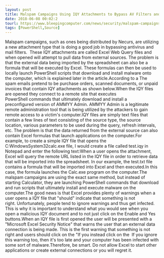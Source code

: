 ```yaml
---
layout: post
title: Malspam Campaigns Using IQY Attachments to Bypass AV Filters and Install RATs
date: 2018-06-08 00:02:2
tourl: https://www.bleepingcomputer.com/news/security/malspam-campaigns-using-iqy-attachments-to-bypass-av-filters-and-install-rats/
tags: [PowerShell,Source]
---
```

Malspam campaigns, such as ones being distributed by Necurs, are utilizing a new attachment type that is doing a good job in bypassing antivirus and mail filters.  These IQY attachments are called Excel Web Query files and when opened will attempt to pull data from external sources. The problem is that the external data being imported by the spreadsheet can also be a formula that will be executed by Excel. These formulas can then be used to locally launch PowerShell scripts that download and install malware onto the computer, which is explained later in the article.According to a The spam emails pretend to be purchase orders, scanned documents, or unpaid invoices that contain IQY attachments as shown below.When the IQY files are opened they connect to a remote site that executes PowerShell commands that ultimately download and install a preconfigured version of AMMYY Admin. AMMYY Admin is a legitimate remote administration tool that is being utilized by the attackers to gain remote access to a victim's computer.IQY files are simply text files that contain a few lines of text consisting of the source type, the source location, various parameters to be used during the query, refresh intervals, etc. The problem is that the data returned from the external source can also contain Excel formulas that launch applications on the computer.For example, to create a simple IQY file that opens the C:WindowsSystem32calc.exe file, I would create a file called test.iqy in Notepad and enter the following text:When a user opens the attachment, Excel will query the remote URL listed in the IQY file in order to retrieve data that will be imported into the spreadsheet. In our example, the test.txt file contains a formula that will be imported into Excel and then executed.In this case, the formula launches the Calc.exe program on the computer.The malspam campaigns are using the exact same method, but instead of starting Calculator, they are launching PowerShell commands that download and run scripts that ultimately install and execute malware on the computer.The good news is that Excel provides plenty of warnings when a user opens a IQY file that "should" indicate that something is not right. Unfortunately, people tend to ignore warnings and thus get infected. This is why it is important to understand what you would see when you open a malicious IQY document and to not just click on the Enable and Yes buttons.When an IQY file is first opened the user will be presented with a "Microsoft Excel Security Notice" that warns the user that an external data connection is being made. This is the first warning that something is not right and users should click on the "If you instead click on the  If you ignore this warning too, then it's too late and your computer has been infected with some sort of malware.Therefore, be smart. Do not allow Excel to start other applications or create external connections or you will regret it.